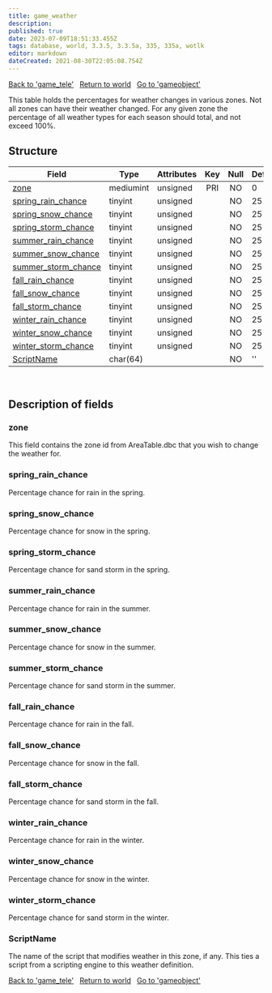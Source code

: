 ```yaml
---
title: game_weather
description: 
published: true
date: 2023-07-09T18:51:33.455Z
tags: database, world, 3.3.5, 3.3.5a, 335, 335a, wotlk
editor: markdown
dateCreated: 2021-08-30T22:05:08.754Z
---
```


<a href="https://trinitycore.info/en/database/335/world/game_tele" class="mt-5 v-btn v-btn--depressed v-btn--flat v-btn--outlined theme--light v-size--default darkblue--text text--lighten-3"><span class="v-btn__content"><i aria-hidden="true" class="v-icon notranslate v-icon--left mdi mdi-arrow-left theme--light"></i><span>Back to 'game_tele'</span></span></a>&nbsp;&nbsp;&nbsp;<a href="https://trinitycore.info/en/database/335/world/home" class="mt-5 v-btn v-btn--depressed v-btn--flat v-btn--outlined theme--light v-size--default darkblue--text text--lighten-3"><span class="v-btn__content"><i aria-hidden="true" class="v-icon notranslate v-icon--left mdi mdi-home-outline theme--light"></i><span>Return to world</span></span></a>&nbsp;&nbsp;&nbsp;<a href="https://trinitycore.info/en/database/335/world/gameobject" class="mt-5 v-btn v-btn--depressed v-btn--flat v-btn--outlined theme--light v-size--default darkblue--text text--lighten-3"><span class="v-btn__content"><span>Go to 'gameobject'</span><i aria-hidden="true" class="v-icon notranslate v-icon--right mdi mdi-arrow-right theme--light"></i></span></a>

This table holds the percentages for weather changes in various zones. Not all zones can have their weather changed. For any given zone the percentage of all weather types for each season should total, and not exceed 100%.

## Structure

| Field | Type | Attributes | Key | Null | Default | Extra | Comment |
| --- | --- | --- | :---: | :---: | --- | --- | --- |
| [zone](#zone) | mediumint | unsigned | PRI | NO | 0 |  |  |
| [spring_rain_chance](#spring_rain_chance) | tinyint | unsigned |  | NO | 25 |  |  |
| [spring_snow_chance](#spring_snow_chance) | tinyint | unsigned |  | NO | 25 |  |  |
| [spring_storm_chance](#spring_storm_chance) | tinyint | unsigned |  | NO | 25 |  |  |
| [summer_rain_chance](#summer_rain_chance) | tinyint | unsigned |  | NO | 25 |  |  |
| [summer_snow_chance](#summer_snow_chance) | tinyint | unsigned |  | NO | 25 |  |  |
| [summer_storm_chance](#summer_storm_chance) | tinyint | unsigned |  | NO | 25 |  |  |
| [fall_rain_chance](#fall_rain_chance) | tinyint | unsigned |  | NO | 25 |  |  |
| [fall_snow_chance](#fall_snow_chance) | tinyint | unsigned |  | NO | 25 |  |  |
| [fall_storm_chance](#fall_storm_chance) | tinyint | unsigned |  | NO | 25 |  |  |
| [winter_rain_chance](#winter_rain_chance) | tinyint | unsigned |  | NO | 25 |  |  |
| [winter_snow_chance](#winter_snow_chance) | tinyint | unsigned |  | NO | 25 |  |  |
| [winter_storm_chance](#winter_storm_chance) | tinyint | unsigned |  | NO | 25 |  |  |
| [ScriptName](#scriptname) | char(64) |  |  | NO | '' |  |  |
&nbsp;
## Description of fields

### zone
This field contains the zone id from AreaTable.dbc that you wish to change the weather for.
&nbsp;

### spring_rain_chance
Percentage chance for rain in the spring.
&nbsp;

### spring_snow_chance
Percentage chance for snow in the spring.
&nbsp;

### spring_storm_chance
Percentage chance for sand storm in the spring.
&nbsp;

### summer_rain_chance
Percentage chance for rain in the summer.
&nbsp;

### summer_snow_chance
Percentage chance for snow in the summer.
&nbsp;

### summer_storm_chance
Percentage chance for sand storm in the summer.
&nbsp;

### fall_rain_chance
Percentage chance for rain in the fall.
&nbsp;

### fall_snow_chance
Percentage chance for snow in the fall.
&nbsp;

### fall_storm_chance
Percentage chance for sand storm in the fall.
&nbsp;

### winter_rain_chance
Percentage chance for rain in the winter.
&nbsp;

### winter_snow_chance
Percentage chance for snow in the winter.
&nbsp;

### winter_storm_chance
Percentage chance for sand storm in the winter.
&nbsp;

### ScriptName
The name of the script that modifies weather in this zone, if any. This ties a script from a scripting engine to this weather definition.
&nbsp;

<a href="https://trinitycore.info/en/database/335/world/game_tele" class="mt-5 v-btn v-btn--depressed v-btn--flat v-btn--outlined theme--light v-size--default darkblue--text text--lighten-3"><span class="v-btn__content"><i aria-hidden="true" class="v-icon notranslate v-icon--left mdi mdi-arrow-left theme--light"></i><span>Back to 'game_tele'</span></span></a>&nbsp;&nbsp;&nbsp;<a href="https://trinitycore.info/en/database/335/world/home" class="mt-5 v-btn v-btn--depressed v-btn--flat v-btn--outlined theme--light v-size--default darkblue--text text--lighten-3"><span class="v-btn__content"><i aria-hidden="true" class="v-icon notranslate v-icon--left mdi mdi-home-outline theme--light"></i><span>Return to world</span></span></a>&nbsp;&nbsp;&nbsp;<a href="https://trinitycore.info/en/database/335/world/gameobject" class="mt-5 v-btn v-btn--depressed v-btn--flat v-btn--outlined theme--light v-size--default darkblue--text text--lighten-3"><span class="v-btn__content"><span>Go to 'gameobject'</span><i aria-hidden="true" class="v-icon notranslate v-icon--right mdi mdi-arrow-right theme--light"></i></span></a>
